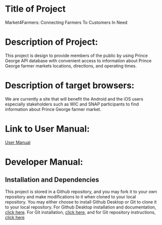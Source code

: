# Title of Project
Market4Farmers: Connecting Farmers To Customers In Need

# Description of Project: 
This project is design to provide members of the public by using Prince George API database  with convenient access to information about Prince George farmer markets 
locations, directions, and operating times.

# Description of target browsers:
We are currently a site that will benefit the Android and the iOS users especially stakeholders such as WIC and SNAP participants to find information about Prince George
farmer market.

# Link to User Manual:
[User Manual](https://github.com/ericTle1/inst377_jedim/blob/main/docs/user.md)

# Developer Manual:
## Installation and Dependencies
This project is stored in a Github repository, and you may fork it to your own repository and make modifications to it when cloned to your local repository. You may either choose to install Github Desktop or Git to clone it to your local repository. For Github Desktop installation and documentation, [click here](https://desktop.github.com/). For Git installation, [click here](https://git-scm.com/downloads), and for Git repository instructions, [click here](https://git-scm.com/book/en/v2/Git-Basics-Getting-a-Git-Repository) 
